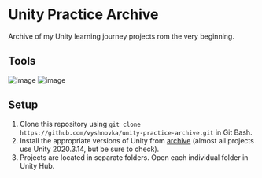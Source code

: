 # Unity Practice Archive
 Archive of my Unity learning journey projects rom the very beginning.

 ## Tools

![image](https://img.shields.io/badge/Unity-100000?style=for-the-badge&logo=unity&logoColor=white) 
![image](https://img.shields.io/badge/C%23-239120?style=for-the-badge&logo=C%23&logoColor=white) 

## Setup

1. Clone this repository using `git clone https://github.com/vyshnovka/unity-practice-archive.git` in Git Bash.    
2. Install the appropriate versions of Unity from [archive](https://unity3d.com/get-unity/download/archive) (almost all projects use Unity 2020.3.14, but be sure to check).    
3. Projects are located in separate folders. Open each individual folder in Unity Hub.
